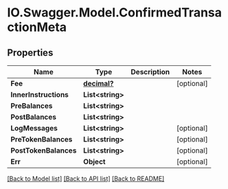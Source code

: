 # IO.Swagger.Model.ConfirmedTransactionMeta
## Properties

Name | Type | Description | Notes
------------ | ------------- | ------------- | -------------
**Fee** | [**decimal?**](BigDecimal.md) |  | [optional] 
**InnerInstructions** | **List&lt;string&gt;** |  | 
**PreBalances** | **List&lt;string&gt;** |  | 
**PostBalances** | **List&lt;string&gt;** |  | 
**LogMessages** | **List&lt;string&gt;** |  | [optional] 
**PreTokenBalances** | **List&lt;string&gt;** |  | [optional] 
**PostTokenBalances** | **List&lt;string&gt;** |  | [optional] 
**Err** | **Object** |  | [optional] 

[[Back to Model list]](../README.md#documentation-for-models) [[Back to API list]](../README.md#documentation-for-api-endpoints) [[Back to README]](../README.md)

